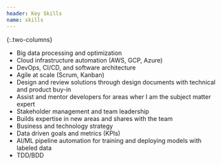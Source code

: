 ```yaml
---
header: Key Skills
name: skills
---
```

{:.two-columns}
*   Big data processing and optimization
*   Cloud infrastructure automation (AWS, GCP, Azure)
*   DevOps, CI/CD, and software architecture
*   Agile at scale (Scrum, Kanban)
*   Design and review solutions through design documents with technical and product buy-in
*   Assist and mentor developers for areas wher I am the subject matter expert
*   Stakeholder management and team leadership
*   Builds expertise in new areas and shares with the team
*   Business and technology strategy
*   Data driven goals and metrics (KPIs)
*   AI/ML pipeline automation for training and deploying models with labeled data
*   TDD/BDD
